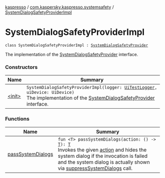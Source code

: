 [kaspresso](../../index.md) / [com.kaspersky.kaspresso.systemsafety](../index.md) / [SystemDialogSafetyProviderImpl](./index.md)

# SystemDialogSafetyProviderImpl

`class SystemDialogSafetyProviderImpl : `[`SystemDialogSafetyProvider`](../-system-dialog-safety-provider/index.md)

The implementation of the [SystemDialogSafetyProvider](../-system-dialog-safety-provider/index.md) interface.

### Constructors

| Name | Summary |
|---|---|
| [&lt;init&gt;](-init-.md) | `SystemDialogSafetyProviderImpl(logger: `[`UiTestLogger`](../../com.kaspersky.kaspresso.logger/-ui-test-logger.md)`, uiDevice: UiDevice)`<br>The implementation of the [SystemDialogSafetyProvider](../-system-dialog-safety-provider/index.md) interface. |

### Functions

| Name | Summary |
|---|---|
| [passSystemDialogs](pass-system-dialogs.md) | `fun <T> passSystemDialogs(action: () -> `[`T`](pass-system-dialogs.md#T)`): `[`T`](pass-system-dialogs.md#T)<br>Invokes the given [action](pass-system-dialogs.md#com.kaspersky.kaspresso.systemsafety.SystemDialogSafetyProviderImpl$passSystemDialogs(kotlin.Function0((com.kaspersky.kaspresso.systemsafety.SystemDialogSafetyProviderImpl.passSystemDialogs.T)))/action) and hides the system dialog if the invocation is failed and the system dialog is actually shown via [suppressSystemDialogs](#) call. |
